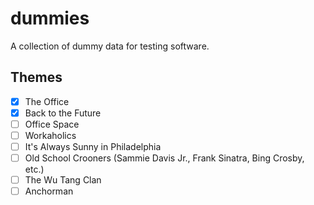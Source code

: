 # dummies

A collection of dummy data for testing software.

## Themes

- [x] The Office
- [x] Back to the Future
- [ ] Office Space
- [ ] Workaholics
- [ ] It's Always Sunny in Philadelphia
- [ ] Old School Crooners (Sammie Davis Jr., Frank Sinatra, Bing Crosby, etc.)
- [ ] The Wu Tang Clan
- [ ] Anchorman